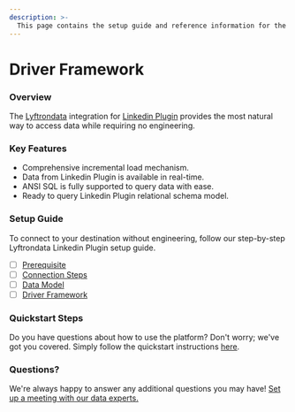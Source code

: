 ```yaml
---
description: >-
  This page contains the setup guide and reference information for the Linkedin Plugin source connector.
---
```


# Driver Framework

### Overview

The [Lyftrondata](https://www.lyftrondata.com/) integration for [Linkedin Plugin](None) provides the most natural way to access data while requiring no engineering.

### Key Features

* Comprehensive incremental load mechanism.
* Data from Linkedin Plugin is available in real-time.&#x20;
* ANSI SQL is fully supported to query data with ease.
* Ready to query Linkedin Plugin relational schema model.

### Setup Guide

To connect to your destination without engineering, follow our step-by-step Lyftrondata Linkedin Plugin setup guide.

* [ ] [Prerequisite](../prerequisite.md)
* [ ] [Connection Steps](../connection-steps.md)
* [ ] [Data Model](../data-model/erd.md)
* [ ] [Driver Framework](../driver-framework/)

### Quickstart Steps

Do you have questions about how to use the platform? Don't worry; we've got you covered. Simply follow the quickstart instructions [here](../driver-framework/README.md).

### Questions? <a href="#questions" id="questions"></a>

We're always happy to answer any additional questions you may have! [Set up a meeting with our data experts.](https://www.lyftrondata.com/book-a-meeting/)


